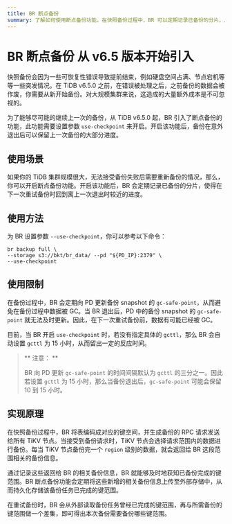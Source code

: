 ```yaml
---
title: BR 断点备份
summary: 了解如何使用断点备份功能。在快照备份过程中，BR 可以定期记录已备份的分片，从而在重试备份时恢复到离上一次退出较近的阶段。
---
```


# BR 断点备份 <span class="version-mark">从 v6.5 版本开始引入</span>

快照备份会因为一些可恢复性错误导致提前结束，例如硬盘空间占满、节点宕机等等一些突发情况。在 TiDB v6.5.0 之前，在错误被处理之后，之前备份的数据会被作废，你需要从新开始备份。对大规模集群来说，这造成的大量额外成本是不可忽视的。

为了能够尽可能的继续上一次的备份，从 TiDB v6.5.0 起，BR 引入了断点备份的功能，此功能需要设置参数 `use-checkpoint` 来开启。开启该功能后，备份在意外退出后可以保留上一次备份的大部分进度。

## 使用场景

如果你的 TiDB 集群规模很大，无法接受备份失败后需要重新备份的情况，那么，你可以开启断点备份功能。开启该功能后，BR 会定期记录已备份的分片，使得在下一次重试备份时回到离上一次退出时较近的进度。

## 使用方法

为 BR 设置参数 `--use-checkpoint`，你可以参考以下命令：

```shell
br backup full \
--storage s3://bkt/br_data/ --pd "${PD_IP}:2379" \
--use-checkpoint
```

## 使用限制

在备份过程中，BR 会定期向 PD 更新备份 snapshot 的 `gc-safe-point`，从而避免在备份过程中数据被 GC。当 BR 退出后，PD 中的备份 snapshot 的 `gc-safe-point` 就无法及时更新。因此，在下一次重试备份前，数据有可能已经被 GC。

目前，当 BR 开启 `use-checkpoint` 时，若没有指定具体的 `gcttl`，那么 BR 会自动设置 `gcttl` 为 15 小时，从而留出一定的反应时间。

> ** 注意： **
>
> BR 向 PD 更新 `gc-safe-point` 的时间间隔默认为 `gcttl` 的三分之一。因此若设置 `gcttl` 为 15 小时，那么当备份退出后，`gc-safe-point` 可能会保留 10 到 15 小时。

## 实现原理

在快照备份过程中，BR 将表编码成对应的键空间，并生成备份的 RPC 请求发送给所有 TiKV 节点。当接受到备份请求时，TiKV 节点会选择请求范围内的数据进行备份。每当 TiKV 节点备份完一个 `region` 级别的数据，就会返回给 BR 这段范围相关的备份信息。

通过记录这些返回给 BR 的相关备份信息，BR 就能够及时地获知已备份完成的键范围。BR 断点备份功能会定期将这些新增的相关备份信息上传至外部存储中，从而持久化存储该备份任务已完成的键范围。

在重试备份时，BR 会从外部读取备份任务曾经已完成的键范围，再与所需备份的键范围做一个差集，即可得出本次备份需要备份哪些键范围。
